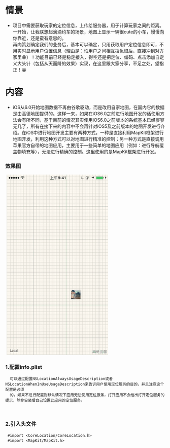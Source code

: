 # 情景
* 项目中需要获取玩家的定位信息，上传给服务器，用于计算玩家之间的距离。一开始，让我联想起滴滴约车的场景，地图上显示一辆很cute的小车，慢慢向你靠近，还是蛮有意思的。<br> 再向策划确定我们的业务后，基本可以确定，只用获取用户定位信息即可，不用实时显示用户位置信息（理由是：怕用户之间相互拉仇恨后，直接冲到对方家里😀）！功能目前已经是稳定接入，得空还是把定位、编码、点击添加自定义大头针（包括从天而降的效果）实现，在这里跟大家分享，不足之处，望指正！😀

# 内容
* iOS从6.0开始地图数据不再由谷歌驱动，而是改用自家地图，在国内它的数据是由高德地图提供的。这样一来，如果在iOS6.0之前进行地图开发的话使用方法会有所不同，基于目前的情况其实使用iOS6.0之前版本的系统基本已经寥寥无几了，所有在接下来的内容中不会再针对iOS5及之前版本的地图开发进行介绍。在iOS中进行地图开发主要有两种方式，一种是直接利用MapKit框架进行地图开发，利用这种方式可以对地图进行精准的控制；另一种方式是直接调用苹果官方自带的地图应用，主要用于一些简单的地图应用（例如：进行导航覆盖物填充等），无法进行精确的控制。这里使用的是MapKit框架进行开发。


### 效果图
    ![](https://github.com/maojingios/MKMap/blob/master/MKMap/MKMapLocation.gif)


### 1.配置info.plist

      可以通过配置NSLocationAlwaysUsageDescription或者NSLocationWhenInUseUsageDescription来告诉用户使用定位服务的目的，并且注意这个配置是必须
      的，如果不进行配置则默认情况下应用无法使用定位服务，打开应用不会给出打开定位服务的提示，除非安装后自己设置此应用的定位服务。
         
### 2.引入头文件

     #import <CoreLocation/CoreLocation.h>
     #import <MapKit/MapKit.h> 

